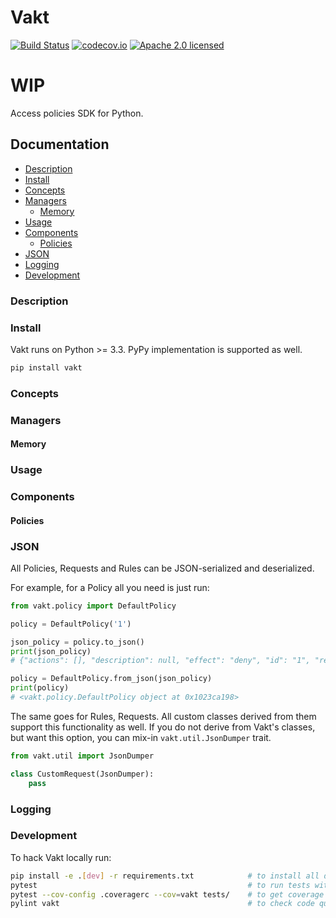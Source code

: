 # Vakt

[![Build Status](https://travis-ci.org/kolotaev/vakt.svg?branch=master)](https://travis-ci.org/kolotaev/vakt)
[![codecov.io](https://codecov.io/github/kolotaev/vakt/coverage.svg?branch=master)](https://codecov.io/github/kolotaev/vakt?branch=master)
[![Apache 2.0 licensed](https://img.shields.io/badge/License-Apache%202.0-yellow.svg)](https://raw.githubusercontent.com/kolotaev/vakt/master/LICENSE)

# WIP

Access policies SDK for Python.

## Documentation

- [Description](#description)
- [Install](#install)
- [Concepts](#concepts)
- [Managers](#managers)
    - [Memory](#memory)
- [Usage](#usage)
- [Components](#components)
	- [Policies](#policies)
- [JSON](#json)
- [Logging](#logging)
- [Development](#development)


### Description

### Install

Vakt runs on Python >= 3.3.
PyPy implementation is supported as well.

```bash
pip install vakt
```

### Concepts

### Managers

#### Memory

### Usage

### Components

#### Policies

### JSON

All Policies, Requests and Rules can be JSON-serialized and deserialized.

For example, for a Policy all you need is just run:
```python
from vakt.policy import DefaultPolicy

policy = DefaultPolicy('1')

json_policy = policy.to_json()
print(json_policy)
# {"actions": [], "description": null, "effect": "deny", "id": "1", "resources": [], "rules": {}, "subjects": []}

policy = DefaultPolicy.from_json(json_policy)
print(policy)
# <vakt.policy.DefaultPolicy object at 0x1023ca198>
```

The same goes for Rules, Requests.
All custom classes derived from them support this functionality as well.
If you do not derive from Vakt's classes, but want this option, you can mix-in `vakt.util.JsonDumper` trait.

```python
from vakt.util import JsonDumper

class CustomRequest(JsonDumper):
    pass
```

### Logging


### Development

To hack Vakt locally run:

```bash
pip install -e .[dev] -r requirements.txt            # to install all dependencies
pytest                                               # to run tests with coverage report
pytest --cov-config .coveragerc --cov=vakt tests/    # to get coverage report
pylint vakt                                          # to check code quality with PyLint
```

